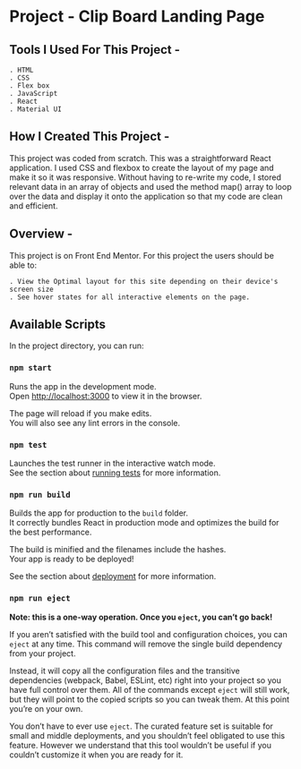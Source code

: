 # Project - Clip Board Landing Page

## Tools I Used For This Project -
    . HTML
    . CSS
    . Flex box
    . JavaScript
    . React
    . Material UI
    
 ## How I Created This Project - 
This project was coded from scratch. This was a straightforward React application. I used CSS and flexbox to create the layout of my page and make it so it was responsive. Without having to re-write my code, I stored relevant data in an array of objects and used the method map() array to loop over the data and display it onto the application so that my code are clean and efficient.
 
 
 ## Overview -
 This project is on Front End Mentor. For this project the users should be able to:
 
    . View the Optimal layout for this site depending on their device's screen size
    . See hover states for all interactive elements on the page.
    

## Available Scripts

In the project directory, you can run:

### `npm start`

Runs the app in the development mode.\
Open [http://localhost:3000](http://localhost:3000) to view it in the browser.

The page will reload if you make edits.\
You will also see any lint errors in the console.

### `npm test`

Launches the test runner in the interactive watch mode.\
See the section about [running tests](https://facebook.github.io/create-react-app/docs/running-tests) for more information.

### `npm run build`

Builds the app for production to the `build` folder.\
It correctly bundles React in production mode and optimizes the build for the best performance.

The build is minified and the filenames include the hashes.\
Your app is ready to be deployed!

See the section about [deployment](https://facebook.github.io/create-react-app/docs/deployment) for more information.

### `npm run eject`

**Note: this is a one-way operation. Once you `eject`, you can’t go back!**

If you aren’t satisfied with the build tool and configuration choices, you can `eject` at any time. This command will remove the single build dependency from your project.

Instead, it will copy all the configuration files and the transitive dependencies (webpack, Babel, ESLint, etc) right into your project so you have full control over them. All of the commands except `eject` will still work, but they will point to the copied scripts so you can tweak them. At this point you’re on your own.

You don’t have to ever use `eject`. The curated feature set is suitable for small and middle deployments, and you shouldn’t feel obligated to use this feature. However we understand that this tool wouldn’t be useful if you couldn’t customize it when you are ready for it.

